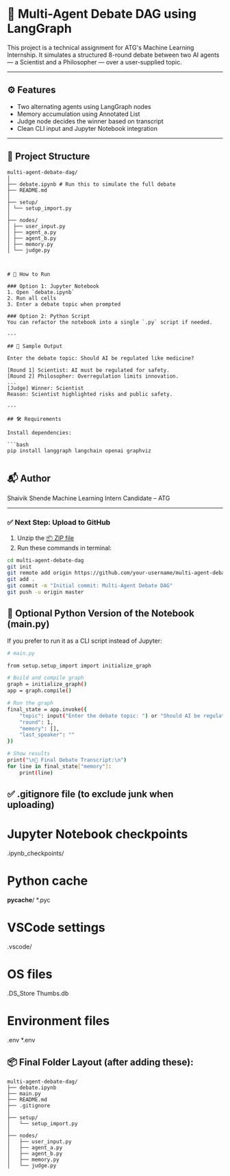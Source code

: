 # 🧠 Multi-Agent Debate DAG using LangGraph

This project is a technical assignment for ATG's Machine Learning Internship. It simulates a structured 8-round debate between two AI agents — a Scientist and a Philosopher — over a user-supplied topic.

---

## ⚙️ Features

- Two alternating agents using LangGraph nodes
- Memory accumulation using Annotated List
- Judge node decides the winner based on transcript
- Clean CLI input and Jupyter Notebook integration

---

## 📂 Project Structure
```
multi-agent-debate-dag/
│
├── debate.ipynb # Run this to simulate the full debate
├── README.md
│
├── setup/
│ └── setup_import.py
│
├── nodes/
│ ├── user_input.py
│ ├── agent_a.py
│ ├── agent_b.py
│ ├── memory.py
│ └── judge.py



# 🚀 How to Run

### Option 1: Jupyter Notebook
1. Open `debate.ipynb`
2. Run all cells
3. Enter a debate topic when prompted

### Option 2: Python Script
You can refactor the notebook into a single `.py` script if needed.

---

## 🧠 Sample Output

Enter the debate topic: Should AI be regulated like medicine?

[Round 1] Scientist: AI must be regulated for safety.
[Round 2] Philosopher: Overregulation limits innovation.
...
[Judge] Winner: Scientist
Reason: Scientist highlighted risks and public safety.

---

## 🛠️ Requirements

Install dependencies:

```bash
pip install langgraph langchain openai graphviz


```
## 📬 Author
Shaivik Shende
Machine Learning Intern Candidate – ATG


---

### ✅ Next Step: Upload to GitHub

1. Unzip the [📦 ZIP file](sandbox:/mnt/data/multi_agent_debate_dag_fixed_final.zip)
2. Run these commands in terminal:


```bash
cd multi-agent-debate-dag
git init
git remote add origin https://github.com/your-username/multi-agent-debate-dag.git
git add .
git commit -m "Initial commit: Multi-Agent Debate DAG"
git push -u origin master

```
## 🐍 Optional Python Version of the Notebook (main.py)
If you prefer to run it as a CLI script instead of Jupyter:
```bash
# main.py

from setup.setup_import import initialize_graph

# Build and compile graph
graph = initialize_graph()
app = graph.compile()

# Run the graph
final_state = app.invoke({
    "topic": input("Enter the debate topic: ") or "Should AI be regulated like medicine?",
    "round": 1,
    "memory": [],
    "last_speaker": ""
})

# Show results
print("\n🧠 Final Debate Transcript:\n")
for line in final_state["memory"]:
    print(line)
```


## ✅ .gitignore file (to exclude junk when uploading)

# Jupyter Notebook checkpoints
.ipynb_checkpoints/

# Python cache
__pycache__/
*.pyc

# VSCode settings
.vscode/

# OS files
.DS_Store
Thumbs.db

# Environment files
.env
*.env


## 📦 Final Folder Layout (after adding these):
```
multi-agent-debate-dag/
├── debate.ipynb
├── main.py
├── README.md
├── .gitignore
│
├── setup/
│   └── setup_import.py
│
├── nodes/
│   ├── user_input.py
│   ├── agent_a.py
│   ├── agent_b.py
│   ├── memory.py
│   └── judge.py
```
